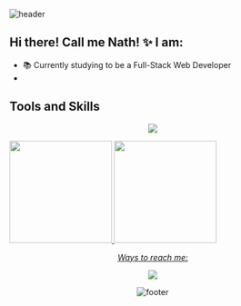 ![header](https://capsule-render.vercel.app/api?type=waving&color=0:f70535,100:4205f7&height=250&&text=Hallo!~👋&fontSize=80&fontAlignY=43&fontAlign=27&fontColor=ebe4c7&animation=twinkling&desc=Welcome%20to%20my%20profile!&descAlign=18&descAlignY=59&section=header)

## Hi there! Call me Nath! ✨ I am:

- 📚 Currently studying to be a Full-Stack Web Developer
- 

<!-- <summary><b>PT-BR</b></summary>

## Olá! 👋 Eu sou Nath! ✨
-->

## Tools and Skills

<p align="center">
  <a href="https://skillicons.dev">
    <img src="https://skillicons.dev/icons?i=git,js,py,github,html,linkedin,md,obsidian,vercel,vscode," />
  </a>
</p>

<div>
<a href="https://github.com/seu-usuário-aqui">
<img loading="lazy" height="180em" src="https://github-readme-stats.vercel.app/api/top-langs/?username=nath-elle&layout=compact&langs_count=7&theme=bear"/>
<img loading="lazy" height="180em" src="https://github-readme-stats.vercel.app/api?username=nath-elle&show_icons=true&theme=bear&include_all_commits=true&count_private=true"/>
</div>

</details>
  <div align="center">

<p align='center'><i>Ways to reach me:<b></i></b></p>

<div align="center">
    <a href="https://www.linkedin.com/in/nathan-c-santos/" target="_blank"><img src="https://img.shields.io/badge/-LinkedIn-%230077B5?style=for-the-badge&logo=linkedin&logoColor=white" target="_blank"></a> 
</div>



<!--
**nath-elle/nath-elle** is a ✨ _special_ ✨ repository because its `README.md` (this file) appears on your GitHub profile.

Here are some ideas to get you started:

- 🔭 I’m currently working on ...
- 🌱 I’m currently learning ...
- 👯 I’m looking to collaborate on ...
- 🤔 I’m looking for help with ...
- 💬 Ask me about ...
- 📫 How to reach me: ...
- 😄 Pronouns: ...
- ⚡ Fun fact: ...
-->

![footer](https://capsule-render.vercel.app/api?type=waving&color=0:f70535,100:4205f7&height=250&text=Bye%20Bye!%20❤️&fontAlign=75&fontAlignY=55&fontsize=90&fontColor=ebe4c7&animation=twinkling&desc=Hope%20to%20see%20you%20soon!&descAlign=67&descAlignY=76&descSize=25&section=footer)
